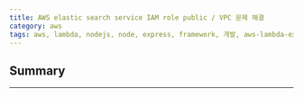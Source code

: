 ```yaml
---
title: AWS elastic search service IAM role public / VPC 문제 해결
category: aws
tags: aws, lambda, nodejs, node, express, framework, 개발, aws-lambda-express
---
```

## Summary
---

